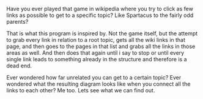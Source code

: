 Have you ever played that game in wikipedia where you try to click as few links as possible to get to a specific topic? Like Spartacus to the fairly odd parents?

That is what this program is inspired by. Not the game itself, but the attempt to grab every link in relation to a root topic, gets all the wiki links in that page, and then goes to the pages in that list and grabs all the links in those areas as well. And then does that again until i say to stop or until every single link leads to something already in the structure and therefore is a dead end.

Ever wondered how far unrelated you can get to a certain topic? Ever wondered what the resulting diagram looks like when you connect all the links to each other? Me too. Lets see what we can find out.
